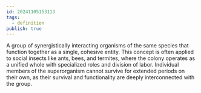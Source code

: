 ```yaml
---
id: 20241105153113
tags:
  - definition
publish: true
---
```

A group of synergistically interacting organisms of the same species that function together as a single, cohesive entity. This concept is often applied to social insects like ants, bees, and termites, where the colony operates as a unified whole with specialized roles and division of labor. Individual members of the superorganism cannot survive for extended periods on their own, as their survival and functionality are deeply interconnected with the group.